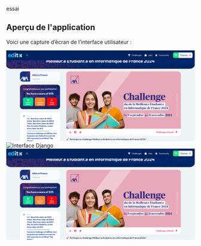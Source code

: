 essai



## Aperçu de l'application

Voici une capture d’écran de l’interface utilisateur :

![Interface Django](images/screen.png)
![Interface Django](images/capture_django.png)
![Interface Django](tp3_project/screen.png)

